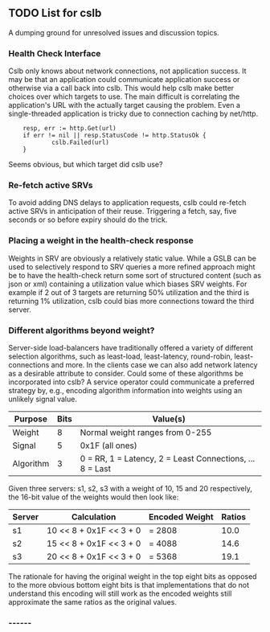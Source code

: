 ## TODO List for cslb

A dumping ground for unresolved issues and discussion topics.

### Health Check Interface

Cslb only knows about network connections, not application success. It may be that an application
could communicate application success or otherwise via a call back into cslb. This would help cslb
make better choices over which targets to use. The main difficult is correlating the application's
URL with the actually target causing the problem. Even a single-threaded application is tricky due
to connection caching by net/http.

```
	resp, err := http.Get(url)
	if err != nil || resp.StatusCode != http.StatusOk {
	        cslb.Failed(url)
	}
```

Seems obvious, but which target did cslb use?

### Re-fetch active SRVs

To avoid adding DNS delays to application requests, cslb could re-fetch active SRVs in anticipation
of their reuse. Triggering a fetch, say, five seconds or so before expiry should do the trick.

### Placing a weight in the health-check response

Weights in SRV are obviously a relatively static value. While a GSLB can be used to selectively
respond to SRV queries a more refined approach might be to have the health-check return some sort of
structured content (such as json or xml) containing a utilization value which biases SRV
weights. For example if 2 out of 3 targets are returning 50% utilization and the third is returning
1% utilization, cslb could bias more connections toward the third server.

### Different algorithms beyond weight?

Server-side load-balancers have traditionally offered a variety of different selection algorithms,
such as least-load, least-latency, round-robin, least-connections and more. In the clients case we
can also add network latency as a desirable attribute to consider. Could some of these algorithms be
incorporated into cslb? A service operator could communicate a preferred strategy by, e.g., encoding
algorithm information into weights using an unlikely signal value.

Purpose   | Bits | Value(s)
--------- | ---- | --------
Weight    |  8   | Normal weight ranges from 0-255
Signal    |  5   | 0x1F (all ones)
Algorithm |  3   | 0 = RR, 1 = Latency, 2 = Least Connections, ... 8 = Last

Given three servers: s1, s2, s3 with a weight of 10, 15 and 20 respectively, the 16-bit value of the
weights would then look like:

Server  | Calculation | Encoded Weight | Ratios
------- | ----------- | ----- | ------
s1      | 10 << 8 + 0x1F << 3 + 0 | = 2808 | 10.0
s2      | 15 << 8 + 0x1F << 3 + 0 | = 4088 | 14.6
s3      | 20 << 8 + 0x1F << 3 + 0 | = 5368 | 19.1

The rationale for having the original weight in the top eight bits as opposed to the more obvious
bottom eight bits is that implementations that do not understand this encoding will still work as
the encoded weights still approximate the same ratios as the original values.


### ------
